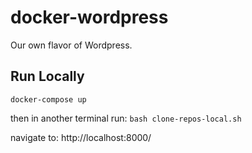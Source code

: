 # docker-wordpress

Our own flavor of Wordpress.

## Run Locally
`docker-compose up`

then in another terminal run: `bash clone-repos-local.sh`

navigate to: http://localhost:8000/
